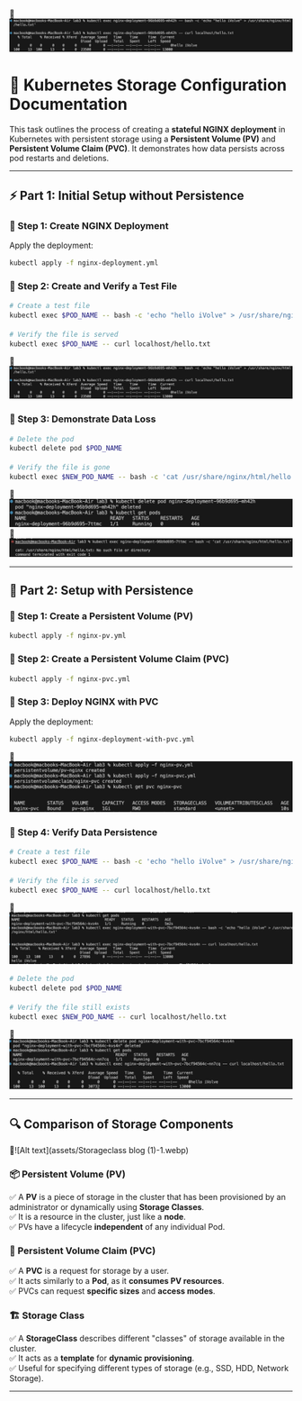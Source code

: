 
 📸![Alt text](assets/pic1.png)

# 📌 Kubernetes Storage Configuration Documentation  

This task outlines the process of creating a **stateful NGINX deployment** in Kubernetes with persistent storage using a **Persistent Volume (PV)** and **Persistent Volume Claim (PVC)**. It demonstrates how data persists across pod restarts and deletions.

---

## ⚡ Part 1: Initial Setup without Persistence  

### 🔹 Step 1: Create NGINX Deployment  
Apply the deployment:
```bash
kubectl apply -f nginx-deployment.yml
```

### 🔹 Step 2: Create and Verify a Test File  
```bash
# Create a test file  
kubectl exec $POD_NAME -- bash -c 'echo "hello iVolve" > /usr/share/nginx/html/hello.txt'

# Verify the file is served  
kubectl exec $POD_NAME -- curl localhost/hello.txt
```
 📸![Alt text](assets/pic1.png)

### 🔹 Step 3: Demonstrate Data Loss  
```bash
# Delete the pod  
kubectl delete pod $POD_NAME  

# Verify the file is gone  
kubectl exec $NEW_POD_NAME -- bash -c 'cat /usr/share/nginx/html/hello.txt'
```
 📸![Alt text](assets/pic2.png)
 📸![Alt text](assets/pic3.png)

---

## 🎯 Part 2: Setup with Persistence  

### 🔹 Step 1: Create a Persistent Volume (PV)  
```bash
kubectl apply -f nginx-pv.yml
```

### 🔹 Step 2: Create a Persistent Volume Claim (PVC)  
```bash
kubectl apply -f nginx-pvc.yml
```

### 🔹 Step 3: Deploy NGINX with PVC  
Apply the deployment:
```bash
kubectl apply -f nginx-deployment-with-pvc.yml
```
 📸![Alt text](assets/pic4.png)

### 🔹 Step 4: Verify Data Persistence  
```bash
# Create a test file  
kubectl exec $POD_NAME -- bash -c 'echo "hello iVolve" > /usr/share/nginx/html/hello.txt'

# Verify the file is served  
kubectl exec $POD_NAME -- curl localhost/hello.txt

```
 📸![Alt text](assets/pic5.png)

```bash
# Delete the pod  
kubectl delete pod $POD_NAME

# Verify the file still exists  
kubectl exec $NEW_POD_NAME -- curl localhost/hello.txt
```
 📸![Alt text](assets/pic6.png)

---

## 🔍 Comparison of Storage Components

 📸![Alt text](assets/Storageclass blog (1)-1.webp)

### 📦 Persistent Volume (PV)  
✅ A **PV** is a piece of storage in the cluster that has been provisioned by an administrator or dynamically using **Storage Classes**.  
✅ It is a resource in the cluster, just like a **node**.  
✅ PVs have a lifecycle **independent** of any individual Pod.  

### 📝 Persistent Volume Claim (PVC)  
✅ A **PVC** is a request for storage by a user.  
✅ It acts similarly to a **Pod**, as it **consumes PV resources**.  
✅ PVCs can request **specific sizes** and **access modes**.  

### 🏗️ Storage Class  
✅ A **StorageClass** describes different "classes" of storage available in the cluster.  
✅ It acts as a **template** for **dynamic provisioning**.  
✅ Useful for specifying different types of storage (e.g., SSD, HDD, Network Storage).  

---


